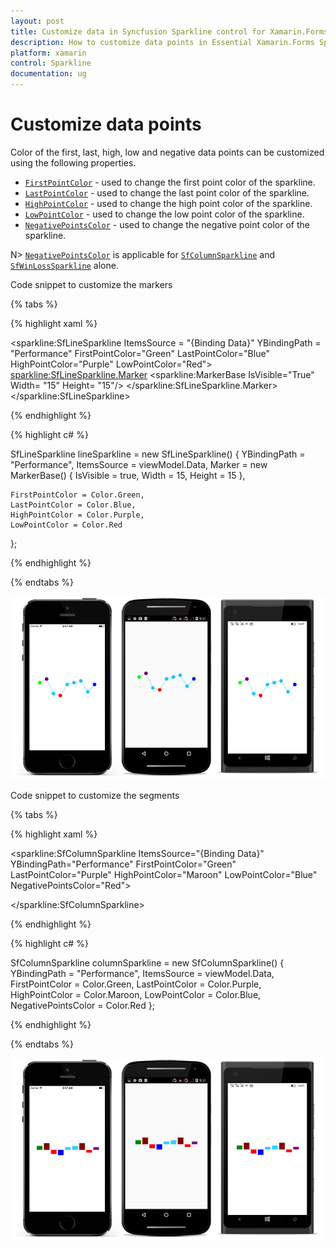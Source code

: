 ```yaml
---
layout: post
title: Customize data in Syncfusion Sparkline control for Xamarin.Forms
description: How to customize data points in Essential Xamarin.Forms Sparkline
platform: xamarin
control: Sparkline
documentation: ug
---
```


# Customize data points

Color of the first, last, high, low and negative data points can be customized using the following properties.

* [`FirstPointColor`](https://help.syncfusion.com/cr/cref_files/xamarin/Syncfusion.SfSparkline.XForms~Syncfusion.SfSparkline.XForms.SfColumnSparkline~FirstPointColor.html) - used to change the first point color of the sparkline.
* [`LastPointColor`](https://help.syncfusion.com/cr/cref_files/xamarin/Syncfusion.SfSparkline.XForms~Syncfusion.SfSparkline.XForms.SfColumnSparkline~LastPointColor.html) - used to change the last point color of the sparkline.
* [`HighPointColor`](https://help.syncfusion.com/cr/cref_files/xamarin/Syncfusion.SfSparkline.XForms~Syncfusion.SfSparkline.XForms.SfColumnSparkline~HighPointColor.html) - used to change the high point color of the sparkline.
* [`LowPointColor`](https://help.syncfusion.com/cr/cref_files/xamarin/Syncfusion.SfSparkline.XForms~Syncfusion.SfSparkline.XForms.SfColumnSparkline~LowPointColor.html) - used to change the low point color of the sparkline.
* [`NegativePointsColor`](https://help.syncfusion.com/cr/cref_files/xamarin/Syncfusion.SfSparkline.XForms~Syncfusion.SfSparkline.XForms.SfColumnSparkline~NegativePointsColor.html) - used to change the negative point color of the sparkline.

N> [`NegativePointsColor`](https://help.syncfusion.com/cr/cref_files/xamarin/Syncfusion.SfSparkline.XForms~Syncfusion.SfSparkline.XForms.SfColumnSparkline~NegativePointsColor.html) is applicable for [`SfColumnSparkline`](https://help.syncfusion.com/cr/cref_files/xamarin/Syncfusion.SfSparkline.XForms~Syncfusion.SfSparkline.XForms.SfColumnSparkline.html) and [`SfWinLossSparkline`](https://help.syncfusion.com/cr/cref_files/xamarin/Syncfusion.SfSparkline.XForms~Syncfusion.SfSparkline.XForms.SfWinLossSparkline.html) alone.

Code snippet to customize the markers

{% tabs %} 

{% highlight xaml %}

<sparkline:SfLineSparkline ItemsSource = "{Binding Data}" 
                            YBindingPath = "Performance"
                            FirstPointColor="Green"
                            LastPointColor="Blue"
                            HighPointColor="Purple"
                            LowPointColor="Red">  
    <sparkline:SfLineSparkline.Marker>
        <sparkline:MarkerBase IsVisible="True" 
                              Width= "15"
                              Height= "15"/>
    </sparkline:SfLineSparkline.Marker> 
</sparkline:SfLineSparkline>

{% endhighlight %}

{% highlight c# %}

SfLineSparkline lineSparkline = new SfLineSparkline()
{
    YBindingPath = "Performance",
    ItemsSource = viewModel.Data,
    Marker = new MarkerBase()
    {
        IsVisible = true,
        Width = 15,
        Height = 15
    },

    FirstPointColor = Color.Green,
    LastPointColor = Color.Blue,
    HighPointColor = Color.Purple,
    LowPointColor = Color.Red
};

{% endhighlight %}

{% endtabs %}

![Marker customization in Xamarin.Forms Sparkline](sparkline_images/MarkerCustomization.png)

Code snippet to customize the segments

{% tabs %} 

{% highlight xaml %}

 <sparkline:SfColumnSparkline ItemsSource="{Binding Data}" 
                              YBindingPath="Performance"
                              FirstPointColor="Green"
                              LastPointColor="Purple"
                              HighPointColor="Maroon"
                              LowPointColor="Blue"
                              NegativePointsColor="Red">    
  
</sparkline:SfColumnSparkline>

{% endhighlight %}

{% highlight c# %}

SfColumnSparkline columnSparkline = new SfColumnSparkline()
{
    YBindingPath = "Performance",
    ItemsSource = viewModel.Data,
    FirstPointColor = Color.Green,
    LastPointColor = Color.Purple,
    HighPointColor = Color.Maroon,
    LowPointColor = Color.Blue,
    NegativePointsColor = Color.Red
};

{% endhighlight %}

{% endtabs %}

![Segment customization in Xamarin.Forms Sparkline](sparkline_images/SegmentsCustomization.png)

